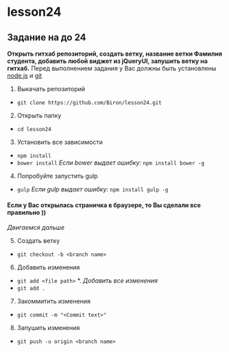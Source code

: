 # lesson24
## Задание на до 24
__Открыть гитхаб репозиторий, создать ветку, название ветки Фамилия студента, добавить любой виджет из jQueryUI, запушить ветку на гитхаб.__
Перед выполнением задания у Вас должны быть установлены [node.js](https://nodejs.org/en/) и [git](https://git-scm.com/)

1. Выкачать репозиторий
  * ```git clone https://github.com/Biron/lesson24.git```
 
2. Открыть папку
  * ```cd lesson24```

3. Установить все зависимости
  * ```npm install```
  * ```bower install```
_Если bower выдает ошибку:_
```npm install bower -g```

4. Попробуйте запустить gulp
  * ```gulp``` 
  _Если gulp выдает ошибку:_
  ```npm install gulp -g```

#### Если у Вас открылась страничка в браузере, то Вы сделали все правильно ))

_Двигаемся дальше_

5. Создать ветку
  * ```git checkout -b <branch name>```
  
6. Добавить изменения
  * ```git add <file path>```
  *. _Добавить все изменения_
  * ```git add .```
  
7. Закоммитить изменения
  * ```git commit -m "<Commit text>"```
  
8. Запушить изменения
  * ```git push -u origin <branch name>```


